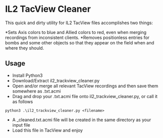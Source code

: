 # IL2 TacView Cleaner

This quick and dirty utility for IL2 TacView files accomplishes two things:

*Sets Axis colors to blue and Allied colors to red, even when merging recordings from inconsistent clients.
*Removes positionless entries for bombs and some other objects so that they appear on the field when and where they should.

## Usage

* Install Python3
* Download/Extract il2_trackview_cleaner.py
* Open and/or merge all relevant TacView recordings and then save them somewhere as .txt.acmi
* Drag and drop your .txt.acmi file onto il2_trackview_cleaner.py, or call it as follows
```
python3 .\il2_trackview_cleaner.py <filename>
```
* A _cleaned.txt.acmi file will be created in the same directory as your input file
* Load this file in TacView and enjoy
